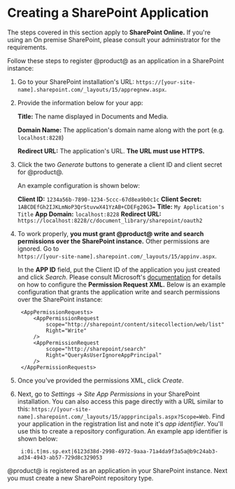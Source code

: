# Creating a SharePoint Application [](id=creating-a-sharepoint-application)

The steps covered in this section apply to **SharePoint Online.** If you're 
using an On premise SharePoint, please consult your administrator for the 
requirements.

Follow these steps to register @product@ as an application in a SharePoint 
instance:

1. Go to your SharePoint installation's URL: 
   `https://[your-site-name].sharepoint.com/_layouts/15/appregnew.aspx`.

2. Provide the information below for your app:

    **Title:** The name displayed in Documents and Media.

    **Domain Name:** The application's domain name along with the port 
    (e.g. `localhost:8228`)

    **Redirect URL:** The application's URL. **The URL must use HTTPS.**

3. Click the two *Generate* buttons to generate a client ID and client 
    secret for @product@.

    An example configuration is shown below:

    **Client ID:** `1234a56b-7890-1234-5ccc-67d8ea9b0c1c`
    **Client Secret:** `1ABCDEfGh2IJKLmNoP3QrStuvwX41YzAB+CDEFg20G3=`
    **Title:** `My Application's Title`
    **App Domain:** `localhost:8228`
    **Redirect URL:** `https://localhost:8228/c/document_library/sharepoint/oauth2`

3. To work properly, **you must grant @product@ write and search permissions 
    over the SharePoint instance.** Other permissions are ignored. Go to  
    `https://[your-site-name].sharepoint.com/_layouts/15/appinv.aspx`.

    In the **APP ID** field, put the Client ID of the application you just 
    created and click *Search*. Please consult Microsoft's [documentation](https://docs.microsoft.com/en-us/sharepoint/dev/sp-add-ins/add-in-permissions-in-sharepoint) 
    for details on how to configure the **Permission Request XML.** Below is an 
    example configuration that grants the application write and search 
    permissions over the SharePoint instance:

        <AppPermissionRequests>
            <AppPermissionRequest
                scope="http://sharepoint/content/sitecollection/web/list"
                Right="Write" 
            />
            <AppPermissionRequest
                scope="http://sharepoint/search"
                Right="QueryAsUserIgnoreAppPrincipal" 
            />
        </AppPermissionRequests>
    
4. Once you've provided the permissions XML, click *Create*.

5. Next, go to *Settings* &rarr; *Site App Permissions* in your SharePoint 
    installation. You can also access this page directly with a URL similar to 
    this: `https://[your-site-name].sharepoint.com/_layouts/15/appprincipals.aspx?Scope=Web`. 
    Find your application in the registration list and note it's 
    *app identifier*. You'll use this to create a repository configuration. An 
    example app identifier is shown below:
    
        i:0i.t|ms.sp.ext|6123d38d-2998-4972-9aaa-71a4da9f3a5a@b9c24ab3-ad34-4943-ab57-729d8c329053 
        
@product@ is registered as an application in your SharePoint instance. Next you 
must create a new SharePoint repository type.
